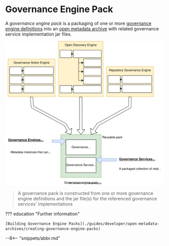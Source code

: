<!-- SPDX-License-Identifier: CC-BY-4.0 -->
<!-- Copyright Contributors to the ODPi Egeria project. -->


# Governance Engine Pack

A *governance engine pack* is a packaging of one or more [governance engine definitions](./concepts/governance-engine-definition) into an [open metadata archive](./concepts/open-metadata-archive) with related governance service implementation jar files.

![Governance engine pack](./guides/developer/open-metadata-archives/governance-engine-pack.svg)
> A governance pack is constructed from one or more governance engine definitions and the jar file(s) for the referenced governance services' implementations

??? education "Further information"

    [Building Governance Engine Packs](./guides/developer/open-metadata-archives/creating-governance-engine-packs)


--8<-- "snippets/abbr.md"